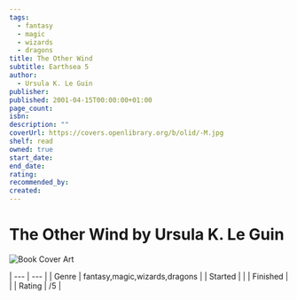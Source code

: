 ```yaml
---
tags:
  - fantasy
  - magic
  - wizards
  - dragons
title: The Other Wind
subtitle: Earthsea 5
author:
  - Ursula K. Le Guin
publisher: 
published: 2001-04-15T00:00:00+01:00
page_count: 
isbn: 
description: ""
coverUrl: https://covers.openlibrary.org/b/olid/-M.jpg
shelf: read
owned: true
start_date: 
end_date: 
rating: 
recommended_by: 
created: 
---
```


# The Other Wind by Ursula K. Le Guin

![Book Cover Art](https://covers.openlibrary.org/b/olid/-M.jpg)


| --- | --- |
| Genre | fantasy,magic,wizards,dragons |
| Started |  |
| Finished |  |
| Rating | /5 |

